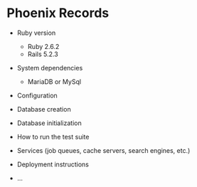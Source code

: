 # Phoenix Records

* Ruby version

  - Ruby 2.6.2
  - Rails 5.2.3

* System dependencies

  - MariaDB or MySql

* Configuration

* Database creation

* Database initialization

* How to run the test suite

* Services (job queues, cache servers, search engines, etc.)

* Deployment instructions

* ...
